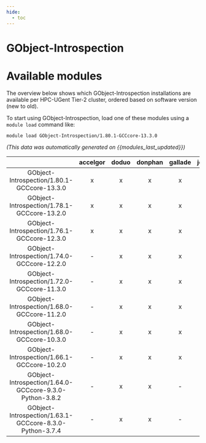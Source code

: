 ```yaml
---
hide:
  - toc
---
```


GObject-Introspection
=====================

# Available modules


The overview below shows which GObject-Introspection installations are available per HPC-UGent Tier-2 cluster, ordered based on software version (new to old).

To start using GObject-Introspection, load one of these modules using a `module load` command like:

```shell
module load GObject-Introspection/1.80.1-GCCcore-13.3.0
```

*(This data was automatically generated on {{modules_last_updated}})*  

| |accelgor|doduo|donphan|gallade|joltik|shinx|skitty|
| :---: | :---: | :---: | :---: | :---: | :---: | :---: | :---: |
|GObject-Introspection/1.80.1-GCCcore-13.3.0|x|x|x|x|-|x|x|
|GObject-Introspection/1.78.1-GCCcore-13.2.0|x|x|x|x|x|x|x|
|GObject-Introspection/1.76.1-GCCcore-12.3.0|x|x|x|x|x|x|x|
|GObject-Introspection/1.74.0-GCCcore-12.2.0|-|x|x|x|-|-|-|
|GObject-Introspection/1.72.0-GCCcore-11.3.0|-|x|x|x|-|x|-|
|GObject-Introspection/1.68.0-GCCcore-11.2.0|-|x|x|x|-|-|-|
|GObject-Introspection/1.68.0-GCCcore-10.3.0|-|x|x|x|-|-|-|
|GObject-Introspection/1.66.1-GCCcore-10.2.0|-|x|x|x|-|-|-|
|GObject-Introspection/1.64.0-GCCcore-9.3.0-Python-3.8.2|-|x|x|-|-|-|-|
|GObject-Introspection/1.63.1-GCCcore-8.3.0-Python-3.7.4|-|x|x|-|-|-|-|
